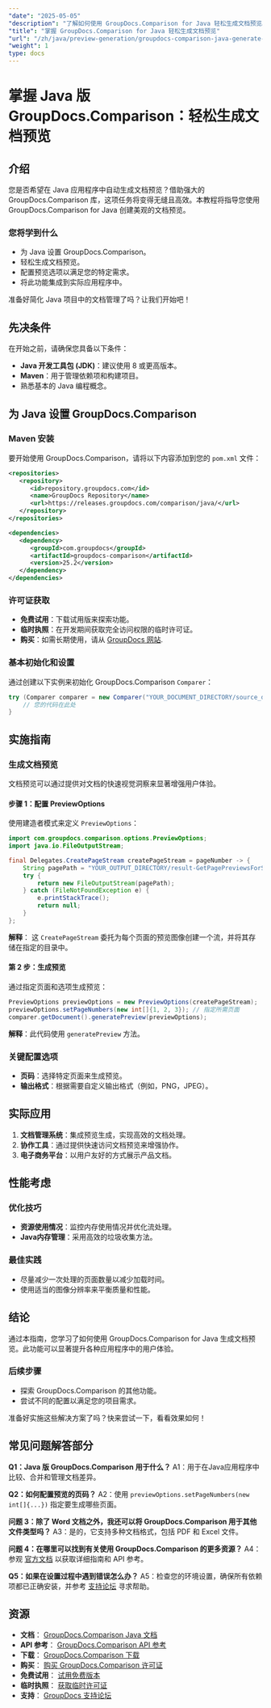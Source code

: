 ```yaml
---
"date": "2025-05-05"
"description": "了解如何使用 GroupDocs.Comparison for Java 轻松生成文档预览。提升应用程序的用户体验。"
"title": "掌握 GroupDocs.Comparison for Java 轻松生成文档预览"
"url": "/zh/java/preview-generation/groupdocs-comparison-java-generate-previews/"
"weight": 1
type: docs
---
```

# 掌握 Java 版 GroupDocs.Comparison：轻松生成文档预览

## 介绍

您是否希望在 Java 应用程序中自动生成文档预览？借助强大的 GroupDocs.Comparison 库，这项任务将变得无缝且高效。本教程将指导您使用 GroupDocs.Comparison for Java 创建美观的文档预览。

### 您将学到什么
- 为 Java 设置 GroupDocs.Comparison。
- 轻松生成文档预览。
- 配置预览选项以满足您的特定需求。
- 将此功能集成到实际应用程序中。

准备好简化 Java 项目中的文档管理了吗？让我们开始吧！

## 先决条件

在开始之前，请确保您具备以下条件：

- **Java 开发工具包 (JDK)**：建议使用 8 或更高版本。
- **Maven**：用于管理依赖项和构建项目。
- 熟悉基本的 Java 编程概念。

## 为 Java 设置 GroupDocs.Comparison

### Maven 安装

要开始使用 GroupDocs.Comparison，请将以下内容添加到您的 `pom.xml` 文件：

```xml
<repositories>
   <repository>
      <id>repository.groupdocs.com</id>
      <name>GroupDocs Repository</name>
      <url>https://releases.groupdocs.com/comparison/java/</url>
   </repository>
</repositories>

<dependencies>
   <dependency>
      <groupId>com.groupdocs</groupId>
      <artifactId>groupdocs-comparison</artifactId>
      <version>25.2</version>
   </dependency>
</dependencies>
```

### 许可证获取

- **免费试用**：下载试用版来探索功能。
- **临时执照**：在开发期间获取完全访问权限的临时许可证。
- **购买**：如需长期使用，请从 [GroupDocs 网站](https://purchase。groupdocs.com/buy).

### 基本初始化和设置

通过创建以下实例来初始化 GroupDocs.Comparison `Comparer`：

```java
try (Comparer comparer = new Comparer("YOUR_DOCUMENT_DIRECTORY/source_document.docx")) {
    // 您的代码在此处
}
```

## 实施指南

### 生成文档预览

文档预览可以通过提供对文档的快速视觉洞察来显著增强用户体验。

#### 步骤 1：配置 PreviewOptions

使用建造者模式来定义 `PreviewOptions`：

```java
import com.groupdocs.comparison.options.PreviewOptions;
import java.io.FileOutputStream;

final Delegates.CreatePageStream createPageStream = pageNumber -> {
    String pagePath = "YOUR_OUTPUT_DIRECTORY/result-GetPagePreviewsForSourceDocument_" + pageNumber + ".png";
    try {
        return new FileOutputStream(pagePath);
    } catch (FileNotFoundException e) {
        e.printStackTrace();
        return null;
    }
};
```

**解释**： 这 `CreatePageStream` 委托为每个页面的预览图像创建一个流，并将其存储在指定的目录中。

#### 第 2 步：生成预览

通过指定页面和选项生成预览：

```java
PreviewOptions previewOptions = new PreviewOptions(createPageStream);
previewOptions.setPageNumbers(new int[]{1, 2, 3}); // 指定所需页面
comparer.getDocument().generatePreview(previewOptions);
```

**解释**：此代码使用 `generatePreview` 方法。

### 关键配置选项

- **页码**：选择特定页面来生成预览。
- **输出格式**：根据需要自定义输出格式（例如，PNG，JPEG）。

## 实际应用

1. **文档管理系统**：集成预览生成，实现高效的文档处理。
2. **协作工具**：通过提供快速访问文档预览来增强协作。
3. **电子商务平台**：以用户友好的方式展示产品文档。

## 性能考虑

### 优化技巧
- **资源使用情况**：监控内存使用情况并优化流处理。
- **Java内存管理**：采用高效的垃圾收集方法。

### 最佳实践
- 尽量减少一次处理的页面数量以减少加载时间。
- 使用适当的图像分辨率来平衡质量和性能。

## 结论

通过本指南，您学习了如何使用 GroupDocs.Comparison for Java 生成文档预览。此功能可以显著提升各种应用程序中的用户体验。 

### 后续步骤
- 探索 GroupDocs.Comparison 的其他功能。
- 尝试不同的配置以满足您的项目需求。

准备好实施这些解决方案了吗？快来尝试一下，看看效果如何！

## 常见问题解答部分

**Q1：Java 版 GroupDocs.Comparison 用于什么？**
A1：用于在Java应用程序中比较、合并和管理文档差异。

**Q2：如何配置预览的页码？**
A2：使用 `previewOptions.setPageNumbers(new int[]{...})` 指定要生成哪些页面。

**问题 3：除了 Word 文档之外，我还可以将 GroupDocs.Comparison 用于其他文件类型吗？**
A3：是的，它支持多种文档格式，包括 PDF 和 Excel 文件。

**问题 4：在哪里可以找到有关使用 GroupDocs.Comparison 的更多资源？**
A4：参观 [官方文档](https://docs.groupdocs.com/comparison/java/) 以获取详细指南和 API 参考。

**Q5：如果在设置过程中遇到错误怎么办？**
A5：检查您的环境设置，确保所有依赖项都已正确安装，并参考 [支持论坛](https://forum.groupdocs.com/c/comparison) 寻求帮助。

## 资源

- **文档**： [GroupDocs.Comparison Java 文档](https://docs.groupdocs.com/comparison/java/)
- **API 参考**： [GroupDocs.Comparison API 参考](https://reference.groupdocs.com/comparison/java/)
- **下载**： [GroupDocs.Comparison 下载](https://releases.groupdocs.com/comparison/java/)
- **购买**： [购买 GroupDocs.Comparison 许可证](https://purchase.groupdocs.com/buy)
- **免费试用**： [试用免费版本](https://releases.groupdocs.com/comparison/java/)
- **临时执照**： [获取临时许可证](https://purchase.groupdocs.com/temporary-license/)
- **支持**： [GroupDocs 支持论坛](https://forum.groupdocs.com/c/comparison)